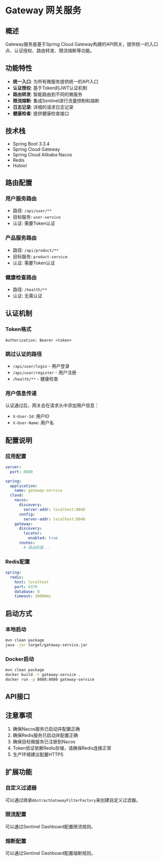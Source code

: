 # Gateway 网关服务

## 概述

Gateway服务是基于Spring Cloud Gateway构建的API网关，提供统一的入口点、认证授权、路由转发、限流熔断等功能。

## 功能特性

- **统一入口**: 为所有微服务提供统一的API入口
- **认证授权**: 基于Token的JWT认证机制
- **路由转发**: 智能路由到不同的微服务
- **限流熔断**: 集成Sentinel进行流量控制和熔断
- **日志记录**: 详细的请求日志记录
- **健康检查**: 提供健康检查接口

## 技术栈

- Spring Boot 3.3.4
- Spring Cloud Gateway
- Spring Cloud Alibaba Nacos
- Redis
- Hutool

## 路由配置

### 用户服务路由
- 路径: `/api/user/**`
- 目标服务: `user-service`
- 认证: 需要Token认证

### 产品服务路由
- 路径: `/api/product/**`
- 目标服务: `product-service`
- 认证: 需要Token认证

### 健康检查路由
- 路径: `/health/**`
- 认证: 无需认证

## 认证机制

### Token格式
```
Authorization: Bearer <token>
```

### 跳过认证的路径
- `/api/user/login` - 用户登录
- `/api/user/register` - 用户注册
- `/health/**` - 健康检查

### 用户信息传递
认证通过后，网关会在请求头中添加用户信息：
- `X-User-Id`: 用户ID
- `X-User-Name`: 用户名

## 配置说明

### 应用配置
```yaml
server:
  port: 8080

spring:
  application:
    name: gateway-service
  cloud:
    nacos:
      discovery:
        server-addr: localhost:8848
      config:
        server-addr: localhost:8848
    gateway:
      discovery:
        locator:
          enabled: true
      routes:
        # 路由配置...
```

### Redis配置
```yaml
spring:
  redis:
    host: localhost
    port: 6379
    database: 0
    timeout: 10000ms
```

## 启动方式

### 本地启动
```bash
mvn clean package
java -jar target/gateway-service.jar
```

### Docker启动
```bash
mvn clean package
docker build -t gateway-service .
docker run -p 8080:8080 gateway-service
```

## API接口

## 注意事项

1. 确保Nacos服务已启动并配置正确
2. 确保Redis服务已启动并配置正确
3. 确保目标微服务已注册到Nacos
4. Token验证依赖Redis存储，请确保Redis连接正常
5. 生产环境建议配置HTTPS

## 扩展功能

### 自定义过滤器
可以通过继承`AbstractGatewayFilterFactory`来创建自定义过滤器。

### 限流配置
可以通过Sentinel Dashboard配置限流规则。

### 熔断配置
可以通过Sentinel Dashboard配置熔断规则。
